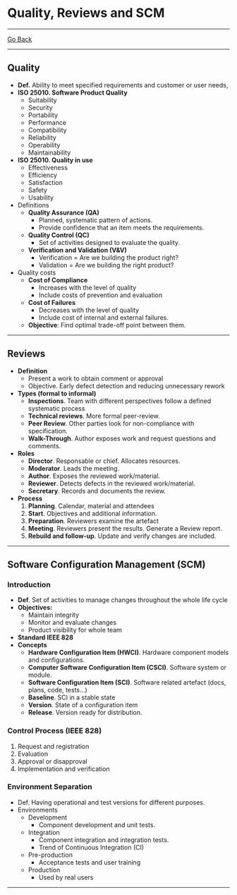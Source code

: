 # Quality, Reviews and SCM
---
[Go Back](../README.md)

---
## Quality
- **Def.** Ability to meet specified requirements and customer or user needs,
- **ISO 25010. Software Product Quality**
	- Suitability
	- Security
	- Portability
	- Performance
	- Compatibility
	- Reliability
	- Operability
	- Maintainability
- **ISO 25010. Quality in use**
	- Effectiveness
	- Efficiency
	- Satisfaction
	- Safety
	- Usability
- Definitions
	- **Quality Assurance (QA)**
		- Planned, systematic pattern of actions.
		- Provide confidence that an item meets the requirements.
	- **Quality Control (QC)**
		- Set of activities designed to evaluate the quality.
	- **Verification and Validation (V&V)**
		- Verification = Are we building the product right?
		- Validation = Are we building the right product?
- Quality costs
	- **Cost of Compliance**
		- Increases with the level of quality
		- Include costs of prevention and evaluation
	- **Cost of Failures**
		- Decreases with the level of quality
		- Include cost of internal and external failures.
	- **Objective**: Find optimal trade-off point between them.
---
## Reviews
- **Definition**
	- Present a work to obtain comment or approval
	- Objective. Early defect detection and reducing unnecessary rework
- **Types (formal to informal)**
	- **Inspections**. Team with different perspectives follow a defined systematic process
	- **Technical reviews**. More formal peer-review.
	- **Peer Review**. Other parties look for non-compliance with specification.
	- **Walk-Through**. Author exposes work and request questions and comments.
- **Roles**
	- **Director**. Responsable or chief. Allocates resources.
	- **Moderator**. Leads the meeting.
	- **Author**. Exposes the reviewed work/material.
	- **Reviewer**. Detects defects in the reviewed work/material.
	- **Secretary**. Records and documents the review.
- **Process**
	1. **Planning**. Calendar, material and attendees
	2. **Start**. Objectives and additional information.
	3. **Preparation**. Reviewers examine the artefact
	4. **Meeting**. Reviewers present the results. Generate a Review report.
	5. **Rebuild and follow-up**. Update and verify changes are included.
---
## Software Configuration Management (SCM)
### Introduction
- **Def**. Set of activities to manage changes throughout the whole life cycle
- **Objectives:**
	- Maintain integrity
	- Monitor and evaluate changes
	- Product visibility for whole team
- **Standard IEEE 828**
- **Concepts**
	- **Hardware Configuration Item (HWCI)**. Hardware component models and configurations.
	- **Computer Software Configuration Item (CSCI)**. Software system or module.
	- **Software Configuration Item (SCI)**. Software related artefact (docs, plans, code, tests...)
	- **Baseline**. SCI in a stable state
	- **Version**. State of a configuration item
	- **Release**. Version ready for distribution.
### Control Process (IEEE 828)
1. Request and registration
2. Evaluation
3. Approval or disapproval
4. Implementation and verification
### Environment Separation
- Def. Having operational and test versions for different purposes.
- Environments
	- Development
		- Component development and unit tests.
	- Integration
		- Component integration and integration tests.
		- Trend of Continuous Integration (CI)
	- Pre-production
		- Acceptance tests and user training
	- Production
		- Used by real users
---